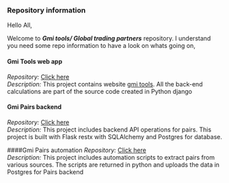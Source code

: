 ### Repository information

Hello All,

Welcome to _**Gmi tools/ Global trading partners**_ repository. I understand you need some repo information to have a look on whats going on,

#### Gmi Tools web app
_Repository:_ [Click here](https://github.com/gtotradingpartners/gmi.tools)<br>
_Description:_ This project contains website [gmi tools](http://gmi.tools/aave/). All the back-end calculations are part of the source code created in Python django

#### Gmi Pairs backend
_Repository:_ [Click here](https://github.com/gtotradingpartners/gmi-pairs-backend)<br>
_Description:_ This project includes backend API operations for pairs. This project is built with Flask restx with SQLAlchemy and Postgres for database.

####Gmi  Pairs automation
_Repository:_ [Click here](https://github.com/gtotradingpartners/gmi-pairs-automation)<br>
_Description:_ This project includes automation scripts to extract pairs from various sources. The scripts are returned in python and uploads the data in Postgres for Pairs backend
